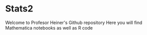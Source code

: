 # Stats2

Welcome to Profesor Heiner's Github repository
Here you will find Mathematica notebooks as well as R code

